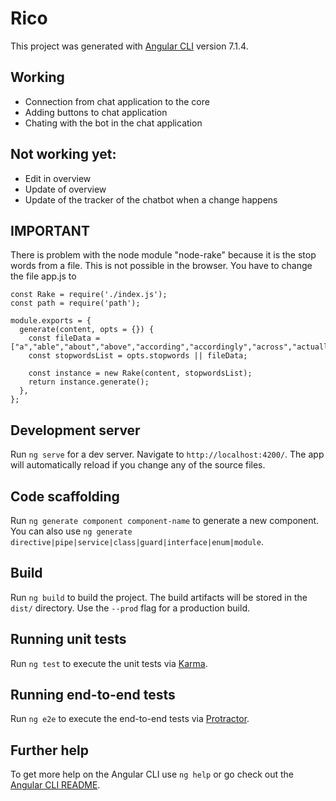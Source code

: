 # Rico

This project was generated with [Angular CLI](https://github.com/angular/angular-cli) version 7.1.4.

## Working
* Connection from chat application to the core
* Adding buttons to chat application
* Chating with the bot in the chat application

## Not working yet:
* Edit in overview
* Update of overview
* Update of the tracker of the chatbot when a change happens

## IMPORTANT
There is problem with the node module "node-rake" because it is the stop words from a file. This is not possible in the browser. You have to change the file app.js to

    const Rake = require('./index.js');
    const path = require('path');

    module.exports = {
      generate(content, opts = {}) {
        const fileData = ["a","able","about","above","according","accordingly","across","actually","after","afterwards","again","against","ain't","all","allow","allows","almost","alone","along","already","also","although","always","am","among","amongst","an","and","another","any","anybody","anyhow","anyone","anything","anyway","anyways","anywhere","apart","appear","appreciate","appropriate","are","aren't","around","as","aside","ask","asking","associated","at","available","away","awfully","b","be","became","because","become","becomes","becoming","been","before","beforehand","behind","being","believe","below","beside","besides","best","better","between","beyond","both","brief","but","by","c","c'mon","c's","came","can","can't","cannot","cant","cause","causes","certain","certainly","changes","clearly","co","com","come","comes","concerning","consequently","consider","considering","contain","containing","contains","corresponding","could","couldn't","course","currently","d","definitely","described","despite","did","didn't","different","do","does","doesn't","doing","don't","done","down","downwards","during","e","each","edu","eg","eight","either","else","elsewhere","enough","entirely","especially","et","etc","even","ever","every","everybody","everyone","everything","everywhere","ex","exactly","example","except","f","far","few","fifth","first","five","followed","following","follows","for","former","formerly","forth","four","from","further","furthermore","g","get","gets","getting","given","gives","go","goes","going","gone","got","gotten","greetings","h","had","hadn't","happens","hardly","has","hasn't","have","haven't","having","he","he's","hello","help","hence","her","here","here's","hereafter","hereby","herein","hereupon","hers","herself","hi","him","himself","his","hither","hopefully","how","howbeit","however","i","i'd","i'll","i'm","i've","ie","if","ignored","immediate","in","inasmuch","inc","indeed","indicate","indicated","indicates","inner","insofar","instead","into","inward","is","isn't","it","it'd","it'll","it's","its","itself","j","just","k","keep","keeps","kept","know","knows","known","l","last","lately","later","latter","latterly","least","less","lest","let","let's","like","liked","likely","little","look","looking","looks","ltd","m","mainly","many","may","maybe","me","mean","meanwhile","merely","might","more","moreover","most","mostly","much","must","my","myself","n","name","namely","nd","near","nearly","necessary","need","needs","neither","never","nevertheless","new","next","nine","no","nobody","non","none","noone","nor","normally","not","nothing","novel","now","nowhere","o","obviously","of","off","often","oh","ok","okay","old","on","once","one","ones","only","onto","or","other","others","otherwise","ought","our","ours","ourselves","out","outside","over","overall","own","p","particular","particularly","per","perhaps","placed","please","plus","possible","presumably","probably","provides","q","que","quite","qv","r","rather","rd","re","really","reasonably","regarding","regardless","regards","relatively","respectively","right","s","said","same","saw","say","saying","says","second","secondly","see","seeing","seem","seemed","seeming","seems","seen","self","selves","sensible","sent","serious","seriously","seven","several","shall","she","should","shouldn't","since","six","so","some","somebody","somehow","someone","something","sometime","sometimes","somewhat","somewhere","soon","sorry","specified","specify","specifying","still","sub","such","sup","sure","t","t's","take","taken","tell","tends","th","than","thank","thanks","thanx","that","that's","thats","the","their","theirs","them","themselves","then","thence","there","there's","thereafter","thereby","therefore","therein","theres","thereupon","these","they","they'd","they'll","they're","they've","think","third","this","thorough","thoroughly","those","though","three","through","throughout","thru","thus","to","together","too","took","toward","towards","tried","tries","truly","try","trying","twice","two","u","un","under","unfortunately","unless","unlikely","until","unto","up","upon","us","use","used","useful","uses","using","usually","uucp","v","value","various","very","via","viz","vs","w","want","wants","was","wasn't","way","we","we'd","we'll","we're","we've","welcome","well","went","were","weren't","what","what's","whatever","when","whence","whenever","where","where's","whereafter","whereas","whereby","wherein","whereupon","wherever","whether","which","while","whither","who","who's","whoever","whole","whom","whose","why","will","willing","wish","with","within","without","won't","wonder","would","would","wouldn't","x","y","yes","yet","you","you'd","you'll","you're","you've","your","yours","yourself","yourselves","z","zero"];
        const stopwordsList = opts.stopwords || fileData;

        const instance = new Rake(content, stopwordsList);
        return instance.generate();
      },
    };

## Development server

Run `ng serve` for a dev server. Navigate to `http://localhost:4200/`. The app will automatically reload if you change any of the source files.

## Code scaffolding

Run `ng generate component component-name` to generate a new component. You can also use `ng generate directive|pipe|service|class|guard|interface|enum|module`.

## Build

Run `ng build` to build the project. The build artifacts will be stored in the `dist/` directory. Use the `--prod` flag for a production build.

## Running unit tests

Run `ng test` to execute the unit tests via [Karma](https://karma-runner.github.io).

## Running end-to-end tests

Run `ng e2e` to execute the end-to-end tests via [Protractor](http://www.protractortest.org/).

## Further help

To get more help on the Angular CLI use `ng help` or go check out the [Angular CLI README](https://github.com/angular/angular-cli/blob/master/README.md).
